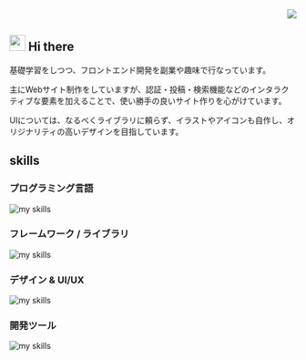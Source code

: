 <!-- 1. GitHub usernameを変更 -->
<div align="right">
  <img src="https://komarev.com/ghpvc/?username=username" />
</div>


<!-- 2. プロフィールや連絡先を変更 -->
## <img src="https://media.giphy.com/media/hvRJCLFzcasrR4ia7z/giphy.gif" width="28"> Hi there

基礎学習をしつつ、フロントエンド開発を副業や趣味で行なっています。

主にWebサイト制作をしていますが、認証・投稿・検索機能などのインタラクティブな要素を加えることで、使い勝手の良いサイト作りを心がけています。

UIについては、なるべくライブラリに頼らず、イラストやアイコンも自作し、オリジナリティの高いデザインを目指しています。
<br>


##  skills

### プログラミング言語
<img alt="my skills" src="https://skillicons.dev/icons?theme=dark&perline=7&i=html,css,js,ts" />

### フレームワーク / ライブラリ
<img alt="my skills" src="https://skillicons.dev/icons?theme=dark&perline=7&i=react,next,vue,nuxt,rails" />

### デザイン & UI/UX
<img alt="my skills" src="https://skillicons.dev/icons?theme=dark&perline=7&i=illustrator,photoshop,svg,bootstrap" />

### 開発ツール
<img alt="my skills" src="https://skillicons.dev/icons?theme=dark&perline=7&i=vscode,github" />
